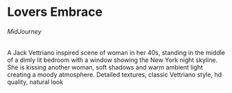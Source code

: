 # Lovers Embrace

###### MidJourney

A Jack Vettriano inspired scene of woman in her 40s, standing in the middle of a dimly lit bedroom with a window showing the New York night skyline. She is kissing another woman, soft shadows and warm ambient light creating a moody atmosphere. Detailed textures, classic Vettriano style, hd quality, natural look

<!-- https://cdn.midjourney.com/a8afe2e4-ff07-49f9-8f1b-5fb15510d351/0_1.png -->
